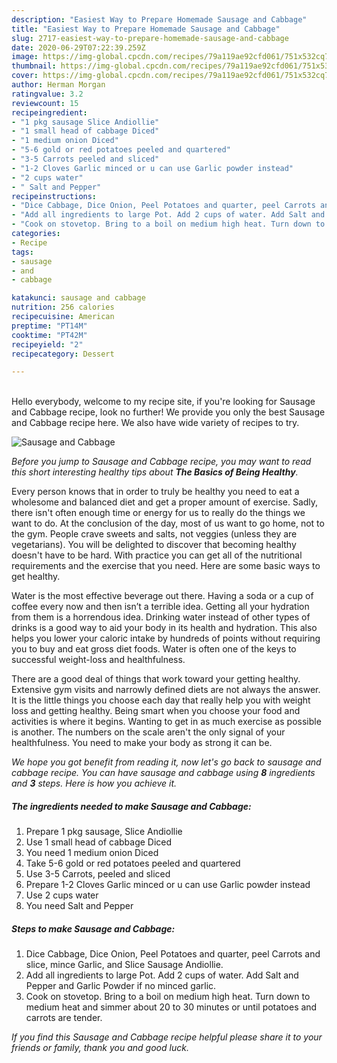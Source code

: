 ```yaml
---
description: "Easiest Way to Prepare Homemade Sausage and Cabbage"
title: "Easiest Way to Prepare Homemade Sausage and Cabbage"
slug: 2717-easiest-way-to-prepare-homemade-sausage-and-cabbage
date: 2020-06-29T07:22:39.259Z
image: https://img-global.cpcdn.com/recipes/79a119ae92cfd061/751x532cq70/sausage-and-cabbage-recipe-main-photo.jpg
thumbnail: https://img-global.cpcdn.com/recipes/79a119ae92cfd061/751x532cq70/sausage-and-cabbage-recipe-main-photo.jpg
cover: https://img-global.cpcdn.com/recipes/79a119ae92cfd061/751x532cq70/sausage-and-cabbage-recipe-main-photo.jpg
author: Herman Morgan
ratingvalue: 3.2
reviewcount: 15
recipeingredient:
- "1 pkg sausage Slice Andiollie"
- "1 small head of cabbage Diced"
- "1 medium onion Diced"
- "5-6 gold or red potatoes peeled and quartered"
- "3-5 Carrots peeled and sliced"
- "1-2 Cloves Garlic minced or u can use Garlic powder instead"
- "2 cups water"
- " Salt and Pepper"
recipeinstructions:
- "Dice Cabbage, Dice Onion, Peel Potatoes and quarter, peel Carrots and slice, mince Garlic, and Slice Sausage Andiollie."
- "Add all ingredients to large Pot. Add 2 cups of water. Add Salt and Pepper and Garlic Powder if no minced garlic."
- "Cook on stovetop. Bring to a boil on medium high heat. Turn down to medium heat and simmer about 20 to 30 minutes or until potatoes and carrots are tender."
categories:
- Recipe
tags:
- sausage
- and
- cabbage

katakunci: sausage and cabbage 
nutrition: 256 calories
recipecuisine: American
preptime: "PT14M"
cooktime: "PT42M"
recipeyield: "2"
recipecategory: Dessert

---
```

<br>
Hello everybody, welcome to my recipe site, if you're looking for Sausage and Cabbage recipe, look no further! We provide you only the best Sausage and Cabbage recipe here. We also have wide variety of recipes to try.
<br>


![Sausage and Cabbage](https://img-global.cpcdn.com/recipes/79a119ae92cfd061/751x532cq70/sausage-and-cabbage-recipe-main-photo.jpg)

<i>Before you jump to Sausage and Cabbage recipe, you may want to read this short interesting healthy tips about <strong>The Basics of Being Healthy</strong>.</i>

Every person knows that in order to truly be healthy you need to eat a wholesome and balanced diet and get a proper amount of exercise. Sadly, there isn't often enough time or energy for us to really do the things we want to do. At the conclusion of the day, most of us want to go home, not to the gym. People crave sweets and salts, not veggies (unless they are vegetarians). You will be delighted to discover that becoming healthy doesn't have to be hard. With practice you can get all of the nutritional requirements and the exercise that you need. Here are some basic ways to get healthy.

Water is the most effective beverage out there. Having a soda or a cup of coffee every now and then isn’t a terrible idea. Getting all your hydration from them is a horrendous idea. Drinking water instead of other types of drinks is a good way to aid your body in its health and hydration. This also helps you lower your caloric intake by hundreds of points without requiring you to buy and eat gross diet foods. Water is often one of the keys to successful weight-loss and healthfulness.

There are a good deal of things that work toward your getting healthy. Extensive gym visits and narrowly defined diets are not always the answer. It is the little things you choose each day that really help you with weight loss and getting healthy. Being smart when you choose your food and activities is where it begins. Wanting to get in as much exercise as possible is another. The numbers on the scale aren't the only signal of your healthfulness. You need to make your body as strong it can be. 


<i>We hope you got benefit from reading it, now let's go back to sausage and cabbage recipe. You can have sausage and cabbage using <strong>8</strong> ingredients and <strong>3</strong> steps. Here is how you achieve it.
</i>

##### The ingredients needed to make Sausage and Cabbage:

1. Prepare 1 pkg sausage, Slice Andiollie
1. Use 1 small head of cabbage Diced
1. You need 1 medium onion Diced
1. Take 5-6 gold or red potatoes peeled and quartered
1. Use 3-5 Carrots, peeled and sliced
1. Prepare 1-2 Cloves Garlic minced or u can use Garlic powder instead
1. Use 2 cups water
1. You need  Salt and Pepper


##### Steps to make Sausage and Cabbage:

1. Dice Cabbage, Dice Onion, Peel Potatoes and quarter, peel Carrots and slice, mince Garlic, and Slice Sausage Andiollie.
1. Add all ingredients to large Pot. Add 2 cups of water. Add Salt and Pepper and Garlic Powder if no minced garlic.
1. Cook on stovetop. Bring to a boil on medium high heat. Turn down to medium heat and simmer about 20 to 30 minutes or until potatoes and carrots are tender.


<i>If you find this Sausage and Cabbage recipe helpful please share it to your friends or family, thank you and good luck.</i>
